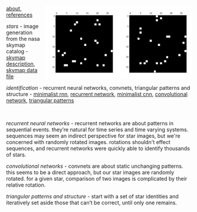 <img src="docs/images/star4a.png" align="right" height="200" width="200"/><img src="docs/images/star4b.png" align="right" height="200" width="200"/>

[about](http://starid.org/about), [references](http://starid.org/references)

*stars* - image generation from the nasa skymap catalog - [skymap description](https://drive.google.com/file/d/0B50jA_ROMYdHRjF6VUhKTkxvU0U/view?usp=sharing), [skymap data file](https://drive.google.com/file/d/0B50jA_ROMYdHMTNoenMzYkpNdXc/view?usp=sharing)

*identification* - recurrent neural networks, convnets, triangular patterns and structure - [minimalist rnn](https://github.com/noahhsmith/starid/blob/master/identification/recurrent_minimalist.py), [recurrent network](https://github.com/noahhsmith/starid/blob/master/identification/recurrent.py), [minimalist cnn](https://github.com/noahhsmith/starid/blob/master/identification/convolutional_minimalist.py), [convolutional network](https://github.com/noahhsmith/starid/blob/master/identification/convolutional.py), [triangular patterns](https://github.com/noahhsmith/starid/blob/master/identification/triangles.cpp)

<br>

*recurrent neural networks* - recurrent networks are about patterns in sequential events. they’re natural for time series and time varying systems. sequences may seem an indirect perspective for star images, but we're concerned with randomly rotated images. rotations shouldn't effect sequences, and recurrent networks were quickly able to identify thousands of stars.

*convolutional networks* - convnets are about static unchanging patterns. this seems to be a direct approach, but our star images are randomly rotated. for a given star, comparison of two images is complicated by their relative rotation.

*triangular patterns and structure* - start with a set of star identities and iteratively set aside those that can’t be correct, until only one remains.
